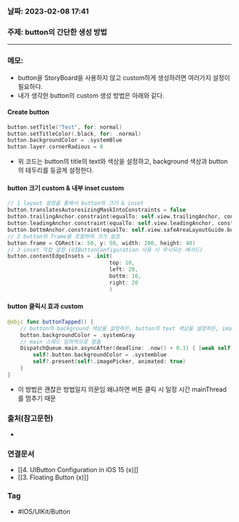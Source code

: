 ### 날짜: 2023-02-08 17:41

### 주제:  button의 간단한 생성 방법
---
### 메모: 
- button을 StoryBoard을 사용하지 않고 custom하게 생성하려면 여러가지 설정이 필요하다. 
- 내가 생각한 button의 custom 생성 방법은 아래와 같다.
#### Create button
~~~ swift 
button.setTitle("Test", for: normal)
button.setTitleColor(.black, for: .normal)
button.backgroundColor = .systemBlue
button.layer.cornerRadious = 8 
~~~
- 위 코드는 button의 title의 text와 색상을 설정하고, background 색상과 button의 테두리를 둥글게 설정한다.
#### button 크기 custom & 내부 inset custom
~~~ swift 
// 1 layout 설정을 통해서 button의 크기 & inset  
button.translatesAutoresizingMaskIntoConstraints = false
button.trailingAnchor.constraint(equalTo: self.view.trailingAnchor, constant: -16).isActive = true
button.leadingAnchor.constraint(equalTo: self.view.leadingAnchor, constant: 16).isActive = true
button.bottmAnchor.constraint(equalTo: self.view.safeAreaLayoutGuide.bottomAnchor, constant: -16).isActive = true 
// 2 button의 frame을 조절하여 크기 설정
button.frame = CGRect(x: 50, y: 50, width: 200, height: 40)
// 3 inset 직접 설정 (UIButtonConfiguration 사용 시 무시되는 메서드)
button.contentEdgeInsets = .init( 
								top: 10,
								left: 20,
								bottm: 10,
								right: 20
								)
~~~
#### button 클릭시 효과  custom 
~~~ swift 
@objc func buttonTapped() { 
	// button의 background 색상을 설정하든, button의 text 색상을 설정하든, image를 변경함으로써 선택 효과 적용 
	button.backgroundColor = .systemGray 
	// main 스레드 임의적으로 멈춤 
	DispatchQueue.main.asyncAfter(deadline: .now() + 0.1) { [weak self] in 
		self?.button.backgroundColor = .systemblue
		self?.present(self!.imagePicker, animated: true)
	}
}
~~~
- 이 방법은 괜찮은 방법일지 의문임 왜냐하면 버튼 클릭 시 일정 시간 mainThread를 멈추기 때문

### 출처(참고문헌) 
- 

### 연결문서 
- [[4. UIButton Configuration in iOS 15 (x)]]
- [[3. Floating Button (x)]]

### Tag
- #IOS/UIKit/Button 